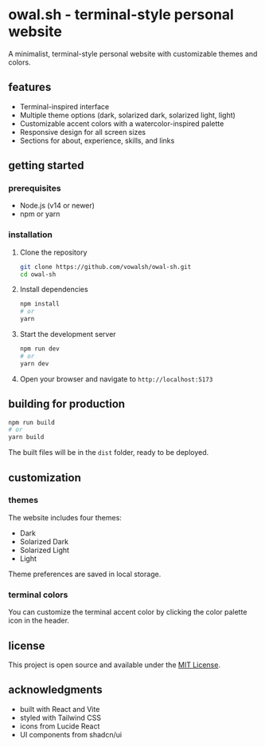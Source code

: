
# owal.sh - terminal-style personal website

A minimalist, terminal-style personal website with customizable themes and colors.

## features

- Terminal-inspired interface
- Multiple theme options (dark, solarized dark, solarized light, light)
- Customizable accent colors with a watercolor-inspired palette
- Responsive design for all screen sizes
- Sections for about, experience, skills, and links

## getting started

### prerequisites

- Node.js (v14 or newer)
- npm or yarn

### installation

1. Clone the repository
   ```bash
   git clone https://github.com/vowalsh/owal-sh.git
   cd owal-sh
   ```

2. Install dependencies
   ```bash
   npm install
   # or
   yarn
   ```

3. Start the development server
   ```bash
   npm run dev
   # or
   yarn dev
   ```

4. Open your browser and navigate to `http://localhost:5173`

## building for production

```bash
npm run build
# or
yarn build
```

The built files will be in the `dist` folder, ready to be deployed.

## customization

### themes

The website includes four themes:
- Dark
- Solarized Dark
- Solarized Light
- Light

Theme preferences are saved in local storage.

### terminal colors

You can customize the terminal accent color by clicking the color palette icon in the header.

## license

This project is open source and available under the [MIT License](LICENSE).

## acknowledgments

- built with React and Vite
- styled with Tailwind CSS
- icons from Lucide React
- UI components from shadcn/ui